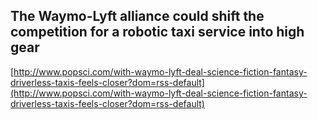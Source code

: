 ## The Waymo-Lyft alliance could shift the competition for a robotic taxi service into high gear
  
  [http://www.popsci.com/with-waymo-lyft-deal-science-fiction-fantasy-driverless-taxis-feels-closer?dom=rss-default](http://www.popsci.com/with-waymo-lyft-deal-science-fiction-fantasy-driverless-taxis-feels-closer?dom=rss-default)